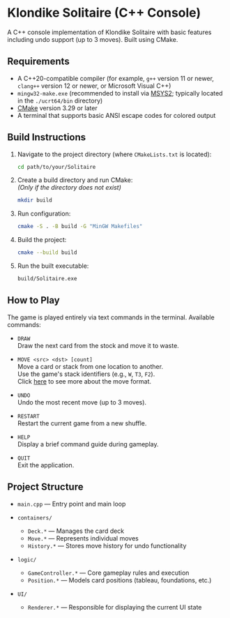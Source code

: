 # Klondike Solitaire (C++ Console)

A C++ console implementation of Klondike Solitaire with basic features including undo support (up to 3 moves). Built using CMake.

## Requirements

- A C++20-compatible compiler (for example, `g++` version 11 or newer, `clang++` version 12 or newer, or Microsoft Visual C++)
- `mingw32-make.exe` (recommended to install via [MSYS2](https://www.msys2.org/); typically located in the `./ucrt64/bin` directory)
- [CMake](https://cmake.org/download/) version 3.29 or later
- A terminal that supports basic ANSI escape codes for colored output

## Build Instructions

1. Navigate to the project directory (where `CMakeLists.txt` is located):
   ```bash
   cd path/to/your/Solitaire
   ```

2. Create a build directory and run CMake:  
   _(Only if the directory does not exist)_
   ```bash
   mkdir build
   ```

3. Run configuration:
   ```bash
   cmake -S . -B build -G "MinGW Makefiles"
   ```

4. Build the project:
   ```bash
   cmake --build build
   ```

5. Run the built executable:
   ```bash
   build/Solitaire.exe
   ```

## How to Play

The game is played entirely via text commands in the terminal. Available commands:

- `DRAW`  
  Draw the next card from the stock and move it to waste.

- `MOVE <src> <dst> [count]`  
  Move a card or stack from one location to another.  
  Use the game's stack identifiers (e.g., `W`, `T3`, `F2`).  
  Click [here](MOVE-FORMAT.md) to see more about the move format.

- `UNDO`  
  Undo the most recent move (up to 3 moves).

- `RESTART`  
  Restart the current game from a new shuffle.

- `HELP`  
  Display a brief command guide during gameplay.

- `QUIT`  
  Exit the application.

## Project Structure

- `main.cpp` — Entry point and main loop

- `containers/`
    - `Deck.*` — Manages the card deck
    - `Move.*` — Represents individual moves
    - `History.*` — Stores move history for undo functionality

- `logic/`
    - `GameController.*` — Core gameplay rules and execution
    - `Position.*` — Models card positions (tableau, foundations, etc.)

- `UI/`
    - `Renderer.*` — Responsible for displaying the current UI state